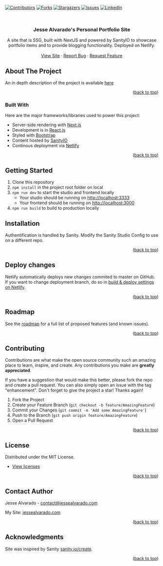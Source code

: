 <div id="top"></div>
<!--
*** Thanks for checking out the Best-README-Template. If you have a suggestion
*** that would make this better, please fork the repo and create a pull request
*** or simply open an issue with the tag "enhancement".
*** Don't forget to give the project a star!
*** Thanks again! Now go create something AMAZING! :D
-->

<!-- PROJECT SHIELDS -->
<!--
*** I'm using markdown "reference style" links for readability.
*** Reference links are enclosed in brackets [ ] instead of parentheses ( ).
*** See the bottom of this document for the declaration of the reference variables
*** for contributors-url, forks-url, etc. This is an optional, concise syntax you may use.
*** https://www.markdownguide.org/basic-syntax/#reference-style-links
-->
[![Contributors][contributors-shield]][contributors-url]
[![Forks][forks-shield]][forks-url]
[![Stargazers][stars-shield]][stars-url]
[![Issues][issues-shield]][issues-url]
[![LinkedIn][linkedin-shield]][linkedin-url]

<!-- PROJECT LOGO -->
<br />
<div align="center">
  <h3 align="center">Jesse Alvarado's Personal Portfolio Site</h3>

  <p align="center">
    A site that is SSG, built with NextJS and powered by SanityIO to showcase portfolio items and to provide blogging functionality. Deployed on Netlify.
   <br />
   <br />
   <a href="https://jessealvarado.com">View Site</a>
   ·
   <a href="https://github.com/alvara/jesse-alvarado-nextjs/issues">Report Bug</a>
   ·
   <a href="https://github.com/alvara/jesse-alvarado-nextjs/issues">Request Feature</a>
  </p>
</div>

<!-- ABOUT THE PROJECT -->
## About The Project
An in depth description of the project is available [here](https://jessealvarado.com/portfolio/jessealvarado-com)

<p align="right">(<a href="#top">back to top</a>)</p>

### Built With

Here are the major frameworks/libraries used to power this project:

* Server-side rendering with [Next.js](https://nextjs.org/)
* Development is in [React.js](https://reactjs.org/)
* Styled with [Bootstrap](https://getbootstrap.com)
* Content hosted by [SanityIO](https://www.sanity.io/)
* Continous deployment via [Netlify](https://netlify.com)

<p align="right">(<a href="#top">back to top</a>)</p>

## Getting Started

1. Clone this repository
2. `npm install` in the project root folder on local
3. `npm run dev` to start the studio and frontend locally
   - Your studio should be running on [http://localhost:3333](http://localhost:3333)
   - Your frontend should be running on [http://localhost:3000](http://localhost:3000)
4. `npm run build` to build to production locally


## Installation

Authentification is handled by Sanity. 
Modify the Sanity Studio Config to use on a different repo.

<p align="right">(<a href="#top">back to top</a>)</p>

## Deploy changes

Netlify automatically deploys new changes commited to master on GitHub. If you want to change deployment branch, do so in [build & deploy settings on Netlify](https://www.netlify.com/docs/continuous-deployment/#branches-deploys).


<p align="right">(<a href="#top">back to top</a>)</p>


<!-- ROADMAP -->
## Roadmap

See the [roadmap](https://brillberg2.notion.site/Roadmap-af49ff67f0b34694851e66d3329dfebe) for a full list of proposed features (and known issues).

<p align="right">(<a href="#top">back to top</a>)</p>


<!-- CONTRIBUTING -->
## Contributing

Contributions are what make the open source community such an amazing place to learn, inspire, and create. Any contributions you make are **greatly appreciated**.

If you have a suggestion that would make this better, please fork the repo and create a pull request. You can also simply open an issue with the tag "enhancement".
Don't forget to give the project a star! Thanks again!

1. Fork the Project
2. Create your Feature Branch (`git checkout -b feature/AmazingFeature`)
3. Commit your Changes (`git commit -m 'Add some AmazingFeature'`)
4. Push to the Branch (`git push origin feature/AmazingFeature`)
5. Open a Pull Request

<p align="right">(<a href="#top">back to top</a>)</p>


<!-- LICENSE -->
## License

Distributed under the MIT License.
* [View licenses](https://choosealicense.com)


<p align="right">(<a href="#top">back to top</a>)</p>

<!-- CONTACT -->
## Contact Author

Jesse Alvarado - contact@jessealvarado.com

My Site: [jessealvarado.com](https://jessealvarado.com)

<p align="right">(<a href="#top">back to top</a>)</p>

<!-- ACKNOWLEDGMENTS -->
## Acknowledgments

Site was inspired by Sanity [sanity.io/create](https://www.sanity.io/create/?template=sanity-io%2Fsanity-template-nextjs-landing-pages).


<p align="right">(<a href="#top">back to top</a>)</p>

<!-- MARKDOWN LINKS & IMAGES -->
<!-- https://www.markdownguide.org/basic-syntax/#reference-style-links -->
[contributors-shield]: https://img.shields.io/github/contributors/alvara/jesse-alvarado-nextjs.svg?style=for-the-badge
[contributors-url]: https://github.com/alvara/jesse-alvarado-nextjs/graphs/contributors
[forks-shield]: https://img.shields.io/github/forks/alvara/jesse-alvarado-nextjs.svg?style=for-the-badge
[forks-url]: https://github.com/alvara/jesse-alvarado-nextjs/network/members
[stars-shield]: https://img.shields.io/github/stars/alvara/jesse-alvarado-nextjs.svg?style=for-the-badge
[stars-url]: https://github.com/alvara/jesse-alvarado-nextjs/stargazers
[issues-shield]: https://img.shields.io/github/issues/alvara/jesse-alvarado-nextjs.svg?style=for-the-badge
[issues-url]: https://github.com/alvara/jesse-alvarado-nextjs/issues
[license-shield]: https://img.shields.io/github/license/alvara/jesse-alvarado-nextjs.svg?style=for-the-badge
[license-url]: https://github.com/alvara/jesse-alvarado-nextjs/blob/master/LICENSE.txt
[linkedin-shield]: https://img.shields.io/badge/-LinkedIn-black.svg?style=for-the-badge&logo=linkedin&colorB=555
[linkedin-url]: https://linkedin.com/in/jesse-alvarado
[product-screenshot]: images/screenshot.png


